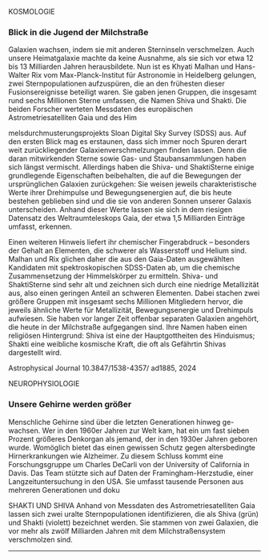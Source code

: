 KOSMOLOGIE
### Blick in die Jugend  der Milchstraße

Galaxien wachsen, indem sie mit
anderen Sterninseln verschmelzen.
Auch unsere Heimatgalaxie machte
da keine Ausnahme, als sie sich vor
etwa 12 bis 13 Milliarden Jahren
herausbildete. Nun ist es Khyati
Malhan und Hans-Walter Rix vom
Max-Planck-Institut für Astronomie
in Heidelberg gelungen, zwei Sternpopulationen aufzuspüren, die an den
frühesten dieser Fusionsereignisse
beteiligt waren. Sie gaben jenen
Gruppen, die insgesamt rund sechs
Millionen Sterne umfassen, die
Namen Shiva und Shakti.
Die beiden Forscher werteten
Messdaten des europäischen Astrometriesatelliten Gaia und des Him­


melsdurchmusterungsprojekts Sloan
Digital Sky Survey (SDSS) aus.
Auf den ersten Blick mag es erstaunen, dass sich immer noch Spuren
derart weit zurückliegender Galaxienverschmelzungen finden lassen.
Denn die daran mitwirkenden Sterne
sowie Gas- und Staubansammlungen
haben sich längst vermischt. Allerdings haben die Shiva- und ShaktiSterne einige grundlegende Eigenschaften beibehalten, die auf die
Bewegungen der ursprünglichen
Galaxien zurückgehen: Sie weisen
jeweils charakteristische Werte ihrer
Drehimpulse und Bewegungsenergien auf, die bis heute bestehen
geblieben sind und die sie von anderen Sonnen unserer Galaxis unterscheiden. Anhand dieser Werte
lassen sie sich in dem riesigen Datensatz des Weltraumteleskops Gaia, der
etwa 1,5 Milliarden Einträge umfasst,
erkennen.


Einen weiteren Hinweis liefert ihr
chemischer Fingerabdruck – besonders der Gehalt an Elementen, die
schwerer als Wasserstoff und Helium
sind. Malhan und Rix glichen daher
die aus den Gaia-Daten ausgewählten
Kandidaten mit spektroskopischen
SDSS-Daten ab, um die chemische
Zusammensetzung der Himmelskörper zu ermitteln. Shiva- und ShaktiSterne sind sehr alt und zeichnen sich
durch eine niedrige Metallizität aus,
also einen geringen Anteil an schweren Elementen.
Dabei stachen zwei größere
Gruppen mit insgesamt sechs Millionen Mitgliedern hervor, die jeweils
ähnliche Werte für Metallizität, Bewegungsenergie und Drehimpuls aufwiesen. Sie haben vor langer Zeit
offenbar separaten Galaxien angehört, die heute in der Milchstraße aufgegangen sind. Ihre Namen haben
einen religiösen Hintergrund: Shiva
ist eine der Hauptgottheiten des
Hinduismus; Shakti eine weibliche
kosmische Kraft, die oft als Gefährtin
Shivas dargestellt wird.

Astrophysical Journal 10.3847/1538-4357/
ad1885, 2024

NEUROPHYSIOLOGIE
### Unsere Gehirne  werden größer

Menschliche Gehirne sind über die
letzten Generationen hinweg ge-
wachsen. Wer in den 1960er Jahren
zur Welt kam, hat ein um fast sieben
Prozent größeres Denkorgan als
jemand, der in den 1930er Jahren
geboren wurde. Womöglich bietet
das einen gewissen Schutz gegen
altersbedingte Hirnerkrankungen wie
Alzheimer. Zu diesem Schluss kommt
eine Forschungsgruppe um Charles
DeCarli von der University of California in Davis.
Das Team stützte sich auf Daten
der Framingham-Herzstudie, einer
Langzeituntersuchung in den USA.
Sie umfasst tausende Personen aus
mehreren Generationen und doku­


SHAKTI UND SHIVA Anhand von Messdaten des Astrometriesatelliten
Gaia lassen sich zwei uralte Sternpopulationen identifizieren, die als
Shiva (grün) und Shakti (violett) bezeichnet werden. Sie stammen von
zwei Galaxien, die vor mehr als zwölf Milliarden Jahren mit dem Milchstraßensystem verschmolzen sind.


-----

